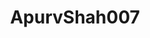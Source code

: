 ---
title: ApurvShah007
github: https://github.com/ApurvShah007
mode: light
transition: 1s
score: 79.1
archetype:
- Descriptive
---